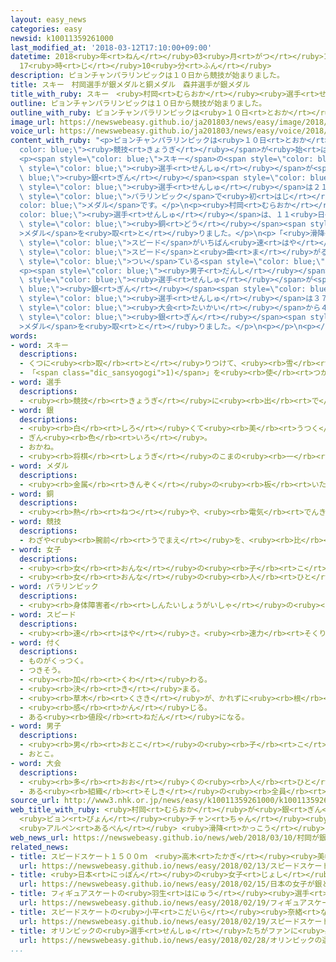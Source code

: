 ```yaml
---
layout: easy_news
categories: easy
newsid: k10011359261000
last_modified_at: '2018-03-12T17:10:00+09:00'
datetime: 2018<ruby>年<rt>ねん</rt></ruby>03<ruby>月<rt>がつ</rt></ruby>12<ruby>日<rt>にち</rt></ruby>
  17<ruby>時<rt>じ</rt></ruby>10<ruby>分<rt>ふん</rt></ruby>
description: ピョンチャンパラリンピックは１０日から競技が始まりました。
title: スキー　村岡選手が銀メダルと銅メダル　森井選手が銀メダル
title_with_ruby: スキー　<ruby>村岡<rt>むらおか</rt></ruby><ruby>選手<rt>せんしゅ</rt></ruby>が<ruby>銀<rt>ぎん</rt></ruby>メダルと<ruby>銅<rt>どう</rt></ruby>メダル　<ruby>森井<rt>もりい</rt></ruby><ruby>選手<rt>せんしゅ</rt></ruby>が<ruby>銀<rt>ぎん</rt></ruby>メダル
outline: ピョンチャンパラリンピックは１０日から競技が始まりました。
outline_with_ruby: ピョンチャンパラリンピックは<ruby>１０日<rt>とおか</rt></ruby>から<ruby>競技<rt>きょうぎ</rt></ruby>が<ruby>始<rt>はじ</rt></ruby>まりました。
image_url: https://newswebeasy.github.io/ja201803/news/easy/image/2018/03/12/k10011359261000.jpg
voice_url: https://newswebeasy.github.io/ja201803/news/easy/voice/2018/03/12/k10011359261000.mp3
content_with_ruby: "<p>ピョンチャンパラリンピックは<ruby>１０日<rt>とおか</rt></ruby>から<span style=\"\
  color: blue;\"><ruby>競技<rt>きょうぎ</rt></ruby></span>が<ruby>始<rt>はじ</rt></ruby>まりました。</p>\n\
  <p><span style=\"color: blue;\">スキー</span>の<span style=\"color: blue;\"><ruby>女子<rt>じょし</rt></ruby></span>の「<ruby>滑降<rt>かっこう</rt></ruby>」の<ruby>座<rt>すわ</rt></ruby>って<ruby>滑<rt>すべ</rt></ruby>るクラスで、<ruby>村岡桃佳<rt>むらおかももか</rt></ruby><span\
  \ style=\"color: blue;\"><ruby>選手<rt>せんしゅ</rt></ruby></span>が<span style=\"color:\
  \ blue;\"><ruby>銀<rt>ぎん</rt></ruby></span><span style=\"color: blue;\">メダル</span>を<ruby>取<rt>と</rt></ruby>りました。<ruby>村岡<rt>むらおか</rt></ruby><span\
  \ style=\"color: blue;\"><ruby>選手<rt>せんしゅ</rt></ruby></span>は２１<ruby>歳<rt>さい</rt></ruby>で、２<ruby>回<rt>かい</rt></ruby><ruby>目<rt>め</rt></ruby>の<span\
  \ style=\"color: blue;\">パラリンピック</span>で<ruby>初<rt>はじ</rt></ruby>めての<span style=\"\
  color: blue;\">メダル</span>です。</p>\n<p><ruby>村岡<rt>むらおか</rt></ruby><span style=\"\
  color: blue;\"><ruby>選手<rt>せんしゅ</rt></ruby></span>は、１１<ruby>日<rt>にち</rt></ruby>の「スーパー<ruby>大回転<rt>だいかいてん</rt></ruby>」でも<span\
  \ style=\"color: blue;\"><ruby>銅<rt>どう</rt></ruby></span><span style=\"color: blue;\"\
  >メダル</span>を<ruby>取<rt>と</rt></ruby>りました。</p>\n<p>「<ruby>滑降<rt>かっこう</rt></ruby>」は<span\
  \ style=\"color: blue;\">スピード</span>がいちばん<ruby>速<rt>はや</rt></ruby>くて、「スーパー<ruby>大回転<rt>だいかいてん</rt></ruby>」は<span\
  \ style=\"color: blue;\">スピード</span>と<ruby>曲<rt>ま</rt></ruby>がる<ruby>技術<rt>ぎじゅつ</rt></ruby>が<ruby>必要<rt>ひつよう</rt></ruby>です。<ruby>座<rt>すわ</rt></ruby>って<ruby>滑<rt>すべ</rt></ruby>るクラスでは、いすのような<ruby>物<rt>もの</rt></ruby>が<span\
  \ style=\"color: blue;\">つい</span>ている<span style=\"color: blue;\">スキー</span>を<ruby>使<rt>つか</rt></ruby>います。</p>\n\
  <p><span style=\"color: blue;\"><ruby>男子<rt>だんし</rt></ruby></span>の「<ruby>滑降<rt>かっこう</rt></ruby>」の<ruby>座<rt>すわ</rt></ruby>って<ruby>滑<rt>すべ</rt></ruby>るクラスでは、<ruby>森井大輝<rt>もりいたいき</rt></ruby><span\
  \ style=\"color: blue;\"><ruby>選手<rt>せんしゅ</rt></ruby></span>が<span style=\"color:\
  \ blue;\"><ruby>銀<rt>ぎん</rt></ruby></span><span style=\"color: blue;\">メダル</span>を<ruby>取<rt>と</rt></ruby>りました。<ruby>森井<rt>もりい</rt></ruby><span\
  \ style=\"color: blue;\"><ruby>選手<rt>せんしゅ</rt></ruby></span>は３７<ruby>歳<rt>さい</rt></ruby>で、２００６<ruby>年<rt>ねん</rt></ruby>の<span\
  \ style=\"color: blue;\"><ruby>大会<rt>たいかい</rt></ruby></span>から４<ruby>回<rt>かい</rt></ruby><ruby>続<rt>つづ</rt></ruby>けて<span\
  \ style=\"color: blue;\"><ruby>銀<rt>ぎん</rt></ruby></span><span style=\"color: blue;\"\
  >メダル</span>を<ruby>取<rt>と</rt></ruby>りました。</p>\n<p></p>\n<p></p>"
words:
- word: スキー
  descriptions:
  - くつに<ruby><rb>取</rb><rt>と</rt></ruby>りつけて、<ruby><rb>雪</rb><rt>ゆき</rt></ruby>の<ruby><rb>上</rb><rt>うえ</rt></ruby>をすべる<ruby><rb>細長</rb><rt>ほそなが</rt></ruby>い<ruby><rb>板</rb><rt>いた</rt></ruby>。
  - 「<span class="dic_sansyogogi">1)</span>」を<ruby><rb>使</rb><rt>つか</rt></ruby>って<ruby><rb>雪</rb><rt>ゆき</rt></ruby>の<ruby><rb>上</rb><rt>うえ</rt></ruby>をすべるスポーツ。
- word: 選手
  descriptions:
  - <ruby><rb>競技</rb><rt>きょうぎ</rt></ruby>に<ruby><rb>出</rb><rt>で</rt></ruby>るために<ruby><rb>選</rb><rt>えら</rt></ruby>ばれた<ruby><rb>人</rb><rt>ひと</rt></ruby>。
- word: 銀
  descriptions:
  - <ruby><rb>白</rb><rt>しろ</rt></ruby>くて<ruby><rb>美</rb><rt>うつく</rt></ruby>しいつやを<ruby><rb>持</rb><rt>も</rt></ruby>った<ruby><rb>金属</rb><rt>きんぞく</rt></ruby>。<ruby><rb>熱</rb><rt>ねつ</rt></ruby>や<ruby><rb>電気</rb><rt>でんき</rt></ruby>をよく<ruby><rb>伝</rb><rt>つた</rt></ruby>える。<ruby><rb>金</rb><rt>きん</rt></ruby>より<ruby><rb>軽</rb><rt>かる</rt></ruby>くてかたい。
  - ぎん<ruby><rb>色</rb><rt>いろ</rt></ruby>。
  - おかね。
  - <ruby><rb>将棋</rb><rt>しょうぎ</rt></ruby>のこまの<ruby><rb>一</rb><rt>ひと</rt></ruby>つ。
- word: メダル
  descriptions:
  - <ruby><rb>金属</rb><rt>きんぞく</rt></ruby>の<ruby><rb>板</rb><rt>いた</rt></ruby>に、<ruby><rb>絵</rb><rt>え</rt></ruby>や<ruby><rb>文字</rb><rt>もじ</rt></ruby>などをうきぼりにしたもの。<ruby><rb>記念品</rb><rt>きねんひん</rt></ruby>や<ruby><rb>賞品</rb><rt>しょうひん</rt></ruby>などにする。
- word: 銅
  descriptions:
  - <ruby><rb>熱</rb><rt>ねつ</rt></ruby>や、<ruby><rb>電気</rb><rt>でんき</rt></ruby>をよく<ruby><rb>伝</rb><rt>つた</rt></ruby>える、<ruby><rb>赤</rb><rt>あか</rt></ruby>っぽい<ruby><rb>金属</rb><rt>きんぞく</rt></ruby>。あかがね。
- word: 競技
  descriptions:
  - わざや<ruby><rb>腕前</rb><rt>うでまえ</rt></ruby>を、<ruby><rb>比</rb><rt>くら</rt></ruby>べ<ruby><rb>合</rb><rt>あ</rt></ruby>うこと。<ruby><rb>特</rb><rt>とく</rt></ruby>にスポーツで、<ruby><rb>勝</rb><rt>か</rt></ruby>ち<ruby><rb>負</rb><rt>ま</rt></ruby>けを<ruby><rb>争</rb><rt>あらそ</rt></ruby>うこと。
- word: 女子
  descriptions:
  - <ruby><rb>女</rb><rt>おんな</rt></ruby>の<ruby><rb>子</rb><rt>こ</rt></ruby>。
  - <ruby><rb>女</rb><rt>おんな</rt></ruby>の<ruby><rb>人</rb><rt>ひと</rt></ruby>。<ruby><rb>女性</rb><rt>じょせい</rt></ruby>。
- word: パラリンピック
  descriptions:
  - <ruby><rb>身体障害者</rb><rt>しんたいしょうがいしゃ</rt></ruby>の<ruby><rb>国際</rb><rt>こくさい</rt></ruby>スポーツ<ruby><rb>大会</rb><rt>たいかい</rt></ruby>。<ruby><rb>４年</rb><rt>よねん</rt></ruby>に<ruby><rb>１度</rb><rt>いちど</rt></ruby>、オリンピック<ruby><rb>開催地</rb><rt>かいさいち</rt></ruby>で<ruby><rb>行</rb><rt>おこな</rt></ruby>われる。
- word: スピード
  descriptions:
  - <ruby><rb>速</rb><rt>はや</rt></ruby>さ。<ruby><rb>速力</rb><rt>そくりょく</rt></ruby>。
- word: 付く
  descriptions:
  - ものがくっつく。
  - つきそう。
  - <ruby><rb>加</rb><rt>くわ</rt></ruby>わる。
  - <ruby><rb>決</rb><rt>き</rt></ruby>まる。
  - <ruby><rb>草木</rb><rt>くさき</rt></ruby>が、かれずに<ruby><rb>根</rb><rt>ね</rt></ruby>をおろす。
  - <ruby><rb>感</rb><rt>かん</rt></ruby>じる。
  - ある<ruby><rb>値段</rb><rt>ねだん</rt></ruby>になる。
- word: 男子
  descriptions:
  - <ruby><rb>男</rb><rt>おとこ</rt></ruby>の<ruby><rb>子</rb><rt>こ</rt></ruby>。
  - おとこ。
- word: 大会
  descriptions:
  - <ruby><rb>多</rb><rt>おお</rt></ruby>くの<ruby><rb>人</rb><rt>ひと</rt></ruby>が<ruby><rb>集</rb><rt>あつ</rt></ruby>まる<ruby><rb>会</rb><rt>かい</rt></ruby>。
  - ある<ruby><rb>組織</rb><rt>そしき</rt></ruby>の<ruby><rb>全員</rb><rt>ぜんいん</rt></ruby>が<ruby><rb>集</rb><rt>あつ</rt></ruby>まる<ruby><rb>会</rb><rt>かい</rt></ruby>。
source_url: http://www3.nhk.or.jp/news/easy/k10011359261000/k10011359261000.html
web_title_with_ruby: <ruby>村岡<rt>むらおか</rt></ruby>が<ruby>銀<rt>ぎん</rt></ruby><ruby>メダル<rt>めだる</rt></ruby>
  <ruby>ピョン<rt>ぴょん</rt></ruby><ruby>チャン<rt>ちゃん</rt></ruby><ruby>パラリンピック<rt>ぱらりんぴっく</rt></ruby>
  <ruby>アルペン<rt>あるぺん</rt></ruby> <ruby>滑降<rt>かっこう</rt></ruby>
web_news_url: https://newswebeasy.github.io/news/web/2018/03/10/村岡が銀メダル-ピョンチャンパラリンピック-アルペン-滑降
related_news:
- title: スピードスケート１５００ｍ　<ruby>高木<rt>たかぎ</rt></ruby><ruby>美帆<rt>みほ</rt></ruby><ruby>選手<rt>せんしゅ</rt></ruby>が<ruby>銀<rt>ぎん</rt></ruby>メダル
  url: https://newswebeasy.github.io/news/easy/2018/02/13/スピードスケート1500m-高木美帆選手が銀メダル
- title: <ruby>日本<rt>にっぽん</rt></ruby>の<ruby>女子<rt>じょし</rt></ruby>が<ruby>銀<rt>ぎん</rt></ruby>と<ruby>銅<rt>どう</rt></ruby>メダル　スピードスケート１０００m
  url: https://newswebeasy.github.io/news/easy/2018/02/15/日本の女子が銀と銅メダル-スピードスケート1000m
- title: フィギュアスケートの<ruby>羽生<rt>はにゅう</rt></ruby><ruby>選手<rt>せんしゅ</rt></ruby>が<ruby>金<rt>きん</rt></ruby>メダル　<ruby>宇野<rt>うの</rt></ruby><ruby>選手<rt>せんしゅ</rt></ruby>は<ruby>銀<rt>ぎん</rt></ruby>
  url: https://newswebeasy.github.io/news/easy/2018/02/19/フィギュアスケートの羽生選手が金メダル-宇野選手は銀
- title: スピードスケートの<ruby>小平<rt>こだいら</rt></ruby><ruby>奈緒<rt>なお</rt></ruby><ruby>選手<rt>せんしゅ</rt></ruby>が<ruby>金<rt>きん</rt></ruby>メダルを<ruby>取<rt>と</rt></ruby>る
  url: https://newswebeasy.github.io/news/easy/2018/02/19/スピードスケートの小平奈緒選手が金メダルを取る
- title: オリンピックの<ruby>選手<rt>せんしゅ</rt></ruby>たちがファンに<ruby>感謝<rt>かんしゃ</rt></ruby>の<ruby>気持<rt>きも</rt></ruby>ちを<ruby>伝<rt>つた</rt></ruby>える
  url: https://newswebeasy.github.io/news/easy/2018/02/28/オリンピックの選手たちがファンに感謝の気持ちを伝える
...
```

